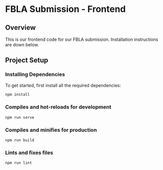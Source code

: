 # FBLA Submission - Frontend

## Overview
This is our frontend code for our FBLA submission. Installation instructions are down below.

## Project Setup

### Installing Dependencies
To get started, first install all the required dependencies:
```bash
npm install
```

### Compiles and hot-reloads for development
```
npm run serve
```

### Compiles and minifies for production
```
npm run build
```

### Lints and fixes files
```
npm run lint
```
